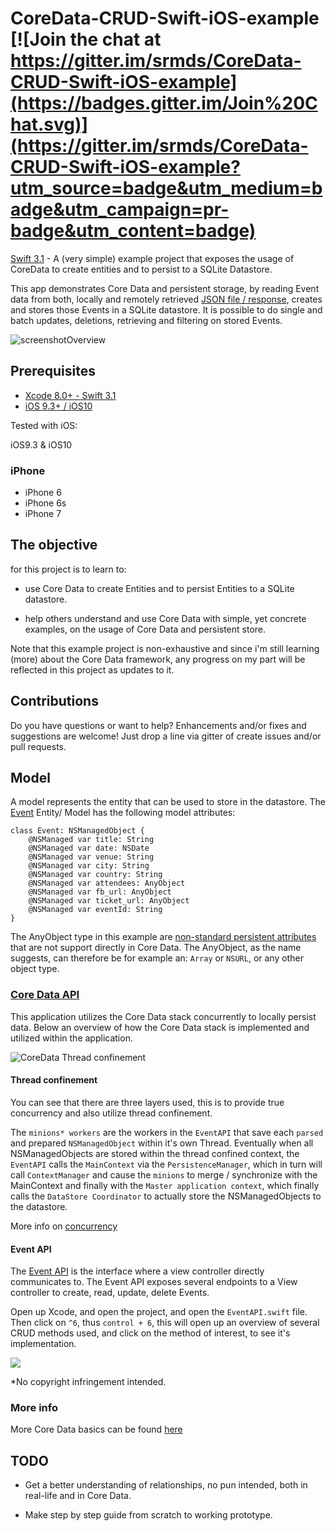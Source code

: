 # CoreData-CRUD-Swift-iOS-example [![Join the chat at https://gitter.im/srmds/CoreData-CRUD-Swift-iOS-example](https://badges.gitter.im/Join%20Chat.svg)](https://gitter.im/srmds/CoreData-CRUD-Swift-iOS-example?utm_source=badge&utm_medium=badge&utm_campaign=pr-badge&utm_content=badge)

[Swift 3.1](https://swift.org/blog/swift-3-1-released/) - A (very simple) example project that exposes the usage of CoreData to create entities and to persist to a SQLite Datastore.

This app demonstrates Core Data and persistent storage, by reading Event data from both, locally and remotely retrieved [JSON file /  response](https://github.com/jongensvantechniek/CoreData-CRUD-Swift-3.1-example/blob/master/CoreDataCRUD/events.json), creates and stores those Events in a SQLite datastore. It is possible to do single and batch updates, deletions, retrieving and filtering on stored Events.

![screenshotOverview](http://i.imgur.com/YZxz2Km.jpg)

## Prerequisites

* [Xcode 8.0+ - Swift 3.1](https://developer.apple.com/xcode/downloads/)
* [iOS 9.3+ / iOS10](https://developer.apple.com/xcode/downloads/)

Tested with iOS:

iOS9.3 & iOS10

### iPhone

- iPhone 6
- iPhone 6s
- iPhone 7

## The objective

for this project is to learn to:

- use Core Data to create Entities and to persist Entities to a SQLite datastore.

- help others understand and use Core Data with simple, yet concrete examples, on the usage of Core Data and persistent
  store.

Note that this example project is non-exhaustive and since i'm still learning (more) about the Core Data framework,
any progress on my part will be reflected in this project as updates to it.


## Contributions

Do you have questions or want to help? Enhancements and/or fixes and suggestions are welcome! Just drop a line via gitter of create issues and/or pull requests.

## Model

A model represents the entity that can be used to store in the datastore.
The [Event](https://github.com/srmds/CoreData-CRUD-Swift-iOS-example/blob/master/CoreDataCRUD/Event.swift) Entity/ Model has the following model attributes:

	class Event: NSManagedObject {
	    @NSManaged var title: String
	    @NSManaged var date: NSDate
	    @NSManaged var venue: String
	    @NSManaged var city: String
	    @NSManaged var country: String
	    @NSManaged var attendees: AnyObject
	    @NSManaged var fb_url: AnyObject
	    @NSManaged var ticket_url: AnyObject
	    @NSManaged var eventId: String
	}

The AnyObject type in this example are [non-standard persistent attributes](https://developer.apple.com/library/ios/documentation/Cocoa/Conceptual/CoreData/LifeofaManagedObject.html) that are not support directly in Core Data. The AnyObject, as the name suggests, can therefore be for example an: `Array` or `NSURL`, or any other object type.

### [Core Data API](https://developer.apple.com/library/prerelease/ios/documentation/Cocoa/Conceptual/CoreData/index.html#//apple_ref/doc/uid/TP40001075-CH2-SW1)

This application utilizes the Core Data stack concurrently
to locally persist data. Below an overview of how the Core Data stack is implemented and utilized within the application.

![CoreData Thread confinement](http://i.imgur.com/vm74cWf.jpg)

#### Thread confinement

You can see that there are three layers used, this is to provide true concurrency and also utilize thread confinement.

The `minions* workers` are the workers in the `EventAPI` that save each `parsed` and prepared `NSManagedObject` within it's own Thread. Eventually when all NSManagedObjects are stored within the thread confined context, the `EventAPI` calls the `MainContext` via the `PersistenceManager`, which in turn will call `ContextManager` and cause the `minions` to merge / synchronize with the MainContext and finally with the `Master application context`, which finally calls the `DataStore Coordinator` to actually store the NSManagedObjects to the datastore.

More info on [concurrency](https://developer.apple.com/library/prerelease/ios/documentation/Cocoa/Conceptual/CoreData/Concurrency.html#//apple_ref/doc/uid/TP40001075-CH24-SW1)

#### Event API

The [Event API](https://github.com/srmds/CoreData-CRUD-Swift-3.1-example/blob/master/CoreDataCRUD/EventAPI.swift)
is the interface where a view controller directly communicates to. The Event API exposes several endpoints to a View controller to create, read, update, delete Events.

Open up Xcode, and open the project, and open the `EventAPI.swift` file.
Then click on `^6`, thus `control + 6`, this will open up an overview of several CRUD methods used, and click on the method of interest, to see it's implementation.

![](http://i.imgur.com/IItWYVW.png)

*No copyright infringement intended.

### More info
More Core Data basics can be found [here](https://developer.apple.com/library/prerelease/ios/documentation/Cocoa/Conceptual/CoreData/Concurrency.html#//apple_ref/doc/uid/TP40001075-CH24-SW1)


## TODO

- Get a better understanding of relationships, no pun intended, both in real-life and in Core Data.

- Make step by step guide from scratch to working prototype.
